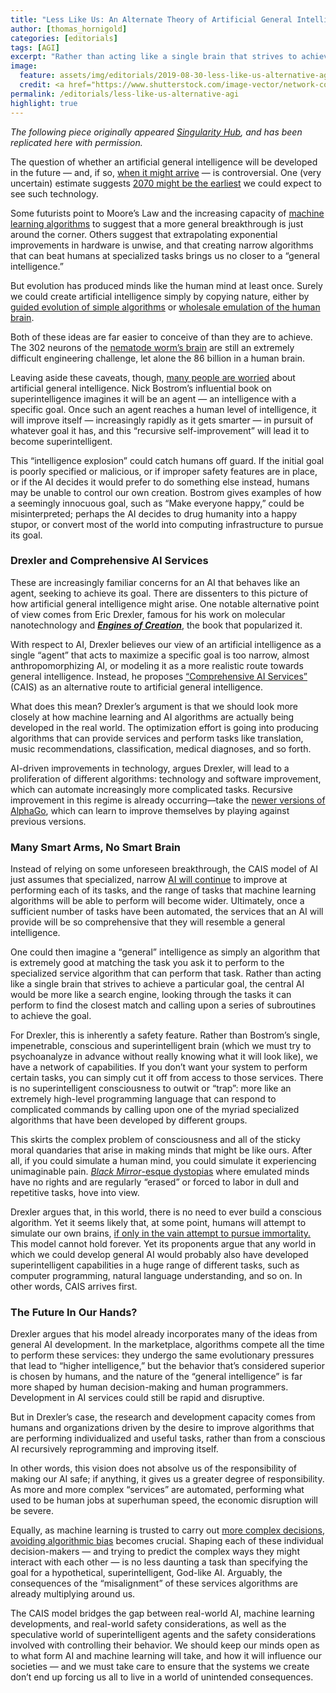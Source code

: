 ```yaml
---
title: "Less Like Us: An Alternate Theory of Artificial General Intelligence"
author: [thomas_hornigold]
categories: [editorials]
tags: [AGI]
excerpt: "Rather than acting like a single brain that strives to achieve a particular goal, the central AI would be more like a search engine"
image: 
  feature: assets/img/editorials/2019-08-30-less-like-us-alternative-agi/feature.jpg
  credit: <a href="https://www.shutterstock.com/image-vector/network-connection-vector-isolated-on-blue-1350379352?src=YhhQp2m3YkU8ApdXikr-3w-1-1">MF Production/Shutterstock.com</a>, via Singularity Hub
permalink: /editorials/less-like-us-alternative-agi
highlight: true
---
```

_The following piece originally appeared [Singularity Hub](https://singularityhub.com/2019/06/02/less-like-us-an-alternate-theory-of-artificial-general-intelligence/), and has been replicated here with permission._

The question of whether an artificial general intelligence will be developed in the future — and, if so, [when it might arrive](https://singularityhub.com/2018/01/01/when-will-we-finally-achieve-true-artificial-intelligence/) — is controversial. One (very uncertain) estimate suggests [2070 might be the earliest](http://www.aleph.se/papers/Monte%20Carlo%20model%20of%20brain%20emulation%20development.pdf) we could expect to see such technology.

Some futurists point to Moore’s Law and the increasing capacity of [machine learning algorithms](https://singularityhub.com/2019/04/26/5-ai-breakthroughs-well-likely-see-in-the-next-5-years/) to suggest that a more general breakthrough is just around the corner. Others suggest that extrapolating exponential improvements in hardware is unwise, and that creating narrow algorithms that can beat humans at specialized tasks brings us no closer to a “general intelligence.”

But evolution has produced minds like the human mind at least once. Surely we could create artificial intelligence simply by copying nature, either by [guided evolution of simple algorithms](https://skymind.ai/wiki/evolutionary-genetic-algorithm) or [wholesale emulation of the human brain](https://www.kurzweilai.net/new-algorithm-will-allow-for-simulating-neural-connections-of-entire-brain-on-future-exascale-supercomputers).

Both of these ideas are far easier to conceive of than they are to achieve. The 302 neurons of the [nematode worm’s brain](https://www.smithsonianmag.com/smart-news/weve-put-worms-mind-lego-robot-body-180953399/?no-ist) are still an extremely difficult engineering challenge, let alone the 86 billion in a human brain.

Leaving aside these caveats, though, [many people are worried](https://arxiv.org/abs/1805.01109) about artificial general intelligence. Nick Bostrom’s influential book on superintelligence imagines it will be an agent — an intelligence with a specific goal. Once such an agent reaches a human level of intelligence, it will improve itself — increasingly rapidly as it gets smarter — in pursuit of whatever goal it has, and this “recursive self-improvement” will lead it to become superintelligent.

This “intelligence explosion” could catch humans off guard. If the initial goal is poorly specified or malicious, or if improper safety features are in place, or if the AI decides it would prefer to do something else instead, humans may be unable to control our own creation. Bostrom gives examples of how a seemingly innocuous goal, such as “Make everyone happy,” could be misinterpreted; perhaps the AI decides to drug humanity into a happy stupor, or convert most of the world into computing infrastructure to pursue its goal.

### Drexler and Comprehensive AI Services

These are increasingly familiar concerns for an AI that behaves like an agent, seeking to achieve its goal. There are dissenters to this picture of how artificial general intelligence might arise. One notable alternative point of view comes from Eric Drexler, famous for his work on molecular nanotechnology and [**_Engines of Creation_**](http://e-drexler.com/d/06/00/EOC/EOC_Table_of_Contents.html), the book that popularized it.

With respect to AI, Drexler believes our view of an artificial intelligence as a single “agent” that acts to maximize a specific goal is too narrow, almost anthropomorphizing AI, or modeling it as a more realistic route towards general intelligence. Instead, he proposes [“Comprehensive AI Services”](https://www.fhi.ox.ac.uk/wp-content/uploads/Reframing_Superintelligence_FHI-TR-2019-1.1-1.pdf) (CAIS) as an alternative route to artificial general intelligence.

What does this mean? Drexler’s argument is that we should look more closely at how machine learning and AI algorithms are actually being developed in the real world. The optimization effort is going into producing algorithms that can provide services and perform tasks like translation, music recommendations, classification, medical diagnoses, and so forth.

AI-driven improvements in technology, argues Drexler, will lead to a proliferation of different algorithms: technology and software improvement, which can automate increasingly more complicated tasks. Recursive improvement in this regime is already occurring—take the [newer versions of AlphaGo](https://www.wired.com/story/this-more-powerful-version-of-alphago-learns-on-its-own/), which can learn to improve themselves by playing against previous versions.

### Many Smart Arms, No Smart Brain

Instead of relying on some unforeseen breakthrough, the CAIS model of AI just assumes that specialized, narrow [AI will continue](https://singularityhub.com/2018/01/18/how-fast-is-ai-progressing-stanfords-new-report-card-for-artificial-intelligence/) to improve at performing each of its tasks, and the range of tasks that machine learning algorithms will be able to perform will become wider. Ultimately, once a sufficient number of tasks have been automated, the services that an AI will provide will be so comprehensive that they will resemble a general intelligence.

One could then imagine a “general” intelligence as simply an algorithm that is extremely good at matching the task you ask it to perform to the specialized service algorithm that can perform that task. Rather than acting like a single brain that strives to achieve a particular goal, the central AI would be more like a search engine, looking through the tasks it can perform to find the closest match and calling upon a series of subroutines to achieve the goal.

For Drexler, this is inherently a safety feature. Rather than Bostrom’s single, impenetrable, conscious and superintelligent brain (which we must try to psychoanalyze in advance without really knowing what it will look like), we have a network of capabilities. If you don’t want your system to perform certain tasks, you can simply cut it off from access to those services. There is no superintelligent consciousness to outwit or “trap”: more like an extremely high-level programming language that can respond to complicated commands by calling upon one of the myriad specialized algorithms that have been developed by different groups.

This skirts the complex problem of consciousness and all of the sticky moral quandaries that arise in making minds that might be like ours. After all, if you could simulate a human mind, you could simulate it experiencing unimaginable pain. [_Black Mirror_-esque dystopias](https://singularityhub.com/2018/01/10/darker-still-black-mirrors-new-season-envisions-neurotech-gone-wrong/) where emulated minds have no rights and are regularly “erased” or forced to labor in dull and repetitive tasks, hove into view.

Drexler argues that, in this world, there is no need to ever build a conscious algorithm. Yet it seems likely that, at some point, humans will attempt to simulate our own brains, [if only in the vain attempt to pursue immortality.](https://singularityhub.com/2018/03/27/the-startup-that-has-to-kill-you-to-preserve-your-brain-heres-the-science-behind-the-buzz/) This model cannot hold forever. Yet its proponents argue that any world in which we could develop general AI would probably also have developed superintelligent capabilities in a huge range of different tasks, such as computer programming, natural language understanding, and so on. In other words, CAIS arrives first.

### The Future In Our Hands?

Drexler argues that his model already incorporates many of the ideas from general AI development. In the marketplace, algorithms compete all the time to perform these services: they undergo the same evolutionary pressures that lead to “higher intelligence,” but the behavior that’s considered superior is chosen by humans, and the nature of the “general intelligence” is far more shaped by human decision-making and human programmers. Development in AI services could still be rapid and disruptive.

But in Drexler’s case, the research and development capacity comes from humans and organizations driven by the desire to improve algorithms that are performing individualized and useful tasks, rather than from  a conscious  AI recursively reprogramming and improving itself.

In other words, this vision does not absolve us of the responsibility of making our AI safe; if anything, it gives us a greater degree of responsibility. As more and more complex “services” are automated, performing what used to be human jobs at superhuman speed, the economic disruption will be severe.

Equally, as machine learning is trusted to carry out [more complex decisions](https://singularityhub.com/2018/10/31/can-we-program-ethics-into-self-driving-cars/), [avoiding algorithmic bias](https://singularityhub.com/2018/11/18/follow-the-data-investigative-journalism-in-the-age-of-algorithms/) becomes crucial. Shaping each of these individual decision-makers — and trying to predict the complex ways they might interact with each other — is no less daunting a task than specifying the goal for a hypothetical, superintelligent, God-like AI. Arguably, the consequences of the “misalignment” of these services algorithms are already multiplying around us.

The CAIS model bridges the gap between real-world AI, machine learning developments, and real-world safety considerations, as well as the speculative world of superintelligent agents and the safety considerations involved with controlling their behavior. We should keep our minds open as to what form AI and machine learning will take, and how it will influence our societies — and we must take care to ensure that the systems we create don’t end up forcing us all to live in a world of unintended consequences.

